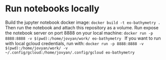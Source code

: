 # Run notebooks locally

Build the jupyter notebook docker image:
```docker build -t eo-bathymetry .```
Then run the notebook and attach this repository as a volume. Run expose the notebook server on port 8888 on your local machine:
```docker run -p 8888:8888 -v $(pwd):/home/jovyan/work/ eo-bathymetry ```
If you want to run with local gcloud credentials, run with:
```docker run -p 8888:8888 -v $(pwd):/home/jovyan/work/ -v ~/.config/gcloud:/home/jovyan/.config/gcloud eo-bathymetry```

